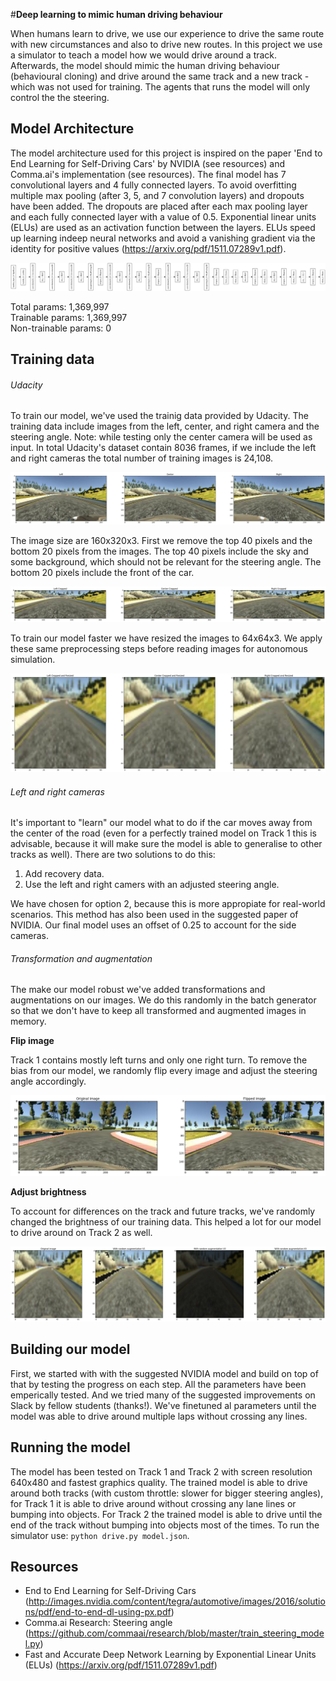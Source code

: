 #**Deep learning to mimic human driving behaviour**

When humans learn to drive, we use our experience to drive the same route with new circumstances and also to drive new routes. In this project we use a simulator to teach a model how we would drive around a track. Afterwards, the model should mimic the human driving behaviour (behavioural cloning) and drive around the same track and a new track - which was not used for training. The agents that runs the model will only control the the steering.



## Model Architecture
The model architecture used for this project is inspired on the paper 'End to End Learning for Self-Driving Cars' by NVIDIA (see resources) and Comma.ai's implementation (see resources). The final model has 7 convolutional layers and 4 fully connected layers. To avoid overfitting multiple max pooling (after 3, 5, and 7 convolution layers) and dropouts have been added. The dropouts are placed after each max pooling layer and each fully connected layer with a value of 0.5. 
Exponential linear units (ELUs) are used as an activation function between the layers. ELUs speed up learning indeep neural networks and avoid a vanishing gradient via the identity for positive values (https://arxiv.org/pdf/1511.07289v1.pdf).

![alt tag](https://github.com/indradenbakker/self-driving-cars-behavioural-cloning/blob/master/images/model.png?raw=true)

Total params: 1,369,997<br>
Trainable params: 1,369,997<br>
Non-trainable params: 0

## Training data
###### Udacity
To train our model, we've used the trainig data provided by Udacity. The training data include images from the left, center, and right camera and the steering angle. Note: while testing only the center camera will be used as input.
In total Udacity's dataset contain 8036 frames, if we include the left and right cameras the total number of training images is 24,108.

![alt tag](https://github.com/indradenbakker/self-driving-cars-behavioural-cloning/blob/master/images/original_images.png?raw=true)

The image size are 160x320x3. First we remove the top 40 pixels and the bottom 20 pixels from the images. The top 40 pixels include the sky and some background, which should not be relevant for the steering angle. The bottom 20 pixels include the front of the car. 

![alt tag](https://github.com/indradenbakker/self-driving-cars-behavioural-cloning/blob/master/images/cropped_image.png?raw=true)

To train our model faster we have resized the images to 64x64x3. We apply these same preprocessing steps before reading images for autonomous simulation. 

![alt tag](https://github.com/indradenbakker/self-driving-cars-behavioural-cloning/blob/master/images/resized_image.png?raw=true)

###### Left and right cameras
It's important to "learn" our model what to do if the car moves away from the center of the road (even for a perfectly trained model on Track 1 this is advisable, because it will make sure the model is able to generalise to other tracks as well). There are two solutions to do this:

1. Add recovery data.
2. Use the left and right camers with an adjusted steering angle. 

We have chosen for option 2, because this is more appropiate for real-world scenarios. This method has also been used in the suggested paper of NVIDIA. Our final model uses an offset of 0.25 to account for the side cameras.

###### Transformation and augmentation
The make our model robust we've added transformations and augmentations on our images. We do this randomly in the batch generator so that we don't have to keep all transformed and augmented images in memory.

__Flip image__

Track 1 contains mostly left turns and only one right turn. To remove the bias from our model, we randomly flip every image and adjust the steering angle accordingly.

![alt tag](https://github.com/indradenbakker/self-driving-cars-behavioural-cloning/blob/master/images/flipped_image.png?raw=true)


__Adjust brightness__

To account for differences on the track and future tracks, we've randomly changed the brightness of our training data. This helped a lot for our model to drive around on Track 2 as well. 

![alt tag](https://github.com/indradenbakker/self-driving-cars-behavioural-cloning/blob/master/images/augmented_images.png?raw=true)



## Building our model
First, we started with with the suggested NVIDIA model and build on top of that by testing the progress on each step. All the parameters have been emperically tested. And we tried many of the suggested improvements on Slack by fellow students (thanks!). We've finetuned al parameters until the model was able to drive around multiple laps without crossing any lines. 

## Running the model
The model has been tested on Track 1 and Track 2 with screen resolution 640x480 and fastest graphics quality. The trained model is able to drive around both tracks (with custom throttle: slower for bigger steering angles), for Track 1 it is able to drive around without crossing any lane lines or bumping into objects. For Track 2 the trained model is able to drive until the end of the track without bumping into objects most of the times.
To run the simulator use: `python drive.py model.json`.

## Resources
* End to End Learning for Self-Driving Cars (http://images.nvidia.com/content/tegra/automotive/images/2016/solutions/pdf/end-to-end-dl-using-px.pdf)
* Comma.ai Research: Steering angle (https://github.com/commaai/research/blob/master/train_steering_model.py)
* Fast and Accurate Deep Network Learning by Exponential Linear Units (ELUs) (https://arxiv.org/pdf/1511.07289v1.pdf)
